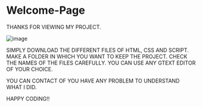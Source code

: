 # Welcome-Page

THANKS FOR VIEWING MY PROJECT.

![image](https://user-images.githubusercontent.com/69636151/101570518-963c2d00-39fc-11eb-9036-5bd108e3b62c.png)


SIMPLY DOWNLOAD THE DIFFERENT FILES OF HTML, CSS AND SCRIPT. MAKE A FOLDER IN WHICH YOU WANT TO KEEP THE PROJECT. CHECK THE NAMES OF THE FILES CAREFULLY. YOU CAN USE ANY GTEXT EDITOR OF YOUR CHOICE.

YOU CAN CONTACT OF YOU HAVE ANY PROBLEM TO UNDERSTAND WHAT I DID.

HAPPY CODING!!
